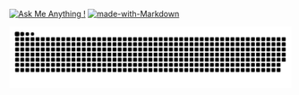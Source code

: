 [![Ask Me Anything !](https://img.shields.io/badge/Ask%20me-anything-1abc9c.svg)](https://GitHub.com/gfarcas) [![made-with-Markdown](https://img.shields.io/badge/Made%20with-Markdown-1f425f.svg)](http://commonmark.org)

![](https://github.com/nella17/nella17/raw/snk/github-snake.svg)


